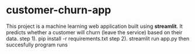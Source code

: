 # customer-churn-app
This project is a machine learning web application built using **streamlit**.
It predicts whether a customer will churn (leave the service) based on their data.
step 1). pip install -r requirements.txt
step 2). streamlit run app.py
then succesfully program runs 
